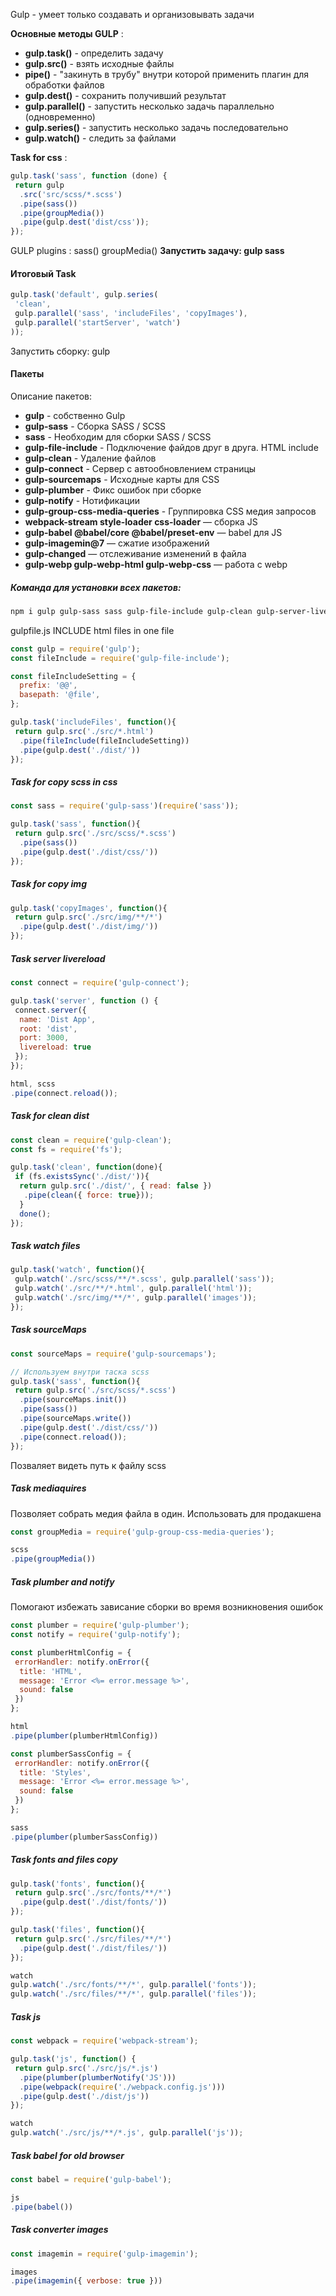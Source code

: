 Gulp - умеет только создавать и организовывать задачи

__Основные методы GULP__ :
*  **gulp.task()**  - определить задачу 
*  **gulp.src()** - взять исходные файлы
*  **pipe()** - "закинуть в трубу" внутри которой применить плагин для обработки файлов
*  **gulp.dest()** - сохранить получивший результат
*  **gulp.parallel()** - запустить несколько задачь параллельно (одновременно)
*  **gulp.series()** - запустить несколько задачь последовательно
*  **gulp.watch()**  -  следить за файлами

__Task for css__ :
~~~javascript
gulp.task('sass', function (done) {
 return gulp
  .src('src/scss/*.scss')
  .pipe(sass())
  .pipe(groupMedia())
  .pipe(gulp.dest('dist/css'));
});
~~~
GULP plugins : sass() groupMedia()
**Запустить задачу: gulp sass**

#### Итоговый Task
~~~javascript
gulp.task('default', gulp.series(
 'clean',
 gulp.parallel('sass', 'includeFiles', 'copyImages'),
 gulp.parallel('startServer', 'watch')
));
~~~
Запустить сборку: gulp

#### __Пакеты__ 
Описание пакетов: 
* **gulp** - собственно Gulp
* **gulp-sass** - Сборка SASS / SCSS
* **sass** - Необходим для сборки SASS / SCSS 
* **gulp-file-include** - Подключение файдов друг в друга. HTML include
* **gulp-clean** - Удаление файлов
* **gulp-connect** - Сервер с автообновлением страницы
* **gulp-sourcemaps**  -  Исходные карты для CSS
* **gulp-plumber**  - Фикс ошибок при сборке
* **gulp-notify**  -  Нотификации
* **gulp-group-css-media-queries**   -  Группировка CSS медия запросов
* **webpack-stream style-loader css-loader** — сборка JS
* **gulp-babel @babel/core @babel/preset-env** — babel для JS
* **gulp-imagemin@7** — сжатие изображений
* **gulp-changed** — отслеживание изменений в файла
* **gulp-webp gulp-webp-html gulp-webp-css** — работа с webp

##### Команда для установки всех пакетов:
~~~bash
npm i gulp gulp-sass sass gulp-file-include gulp-clean gulp-server-livereload gulp-sourcemaps gulp-plumber gulp-notify gulp-group-css-media-queries --save-dev
~~~
gulpfile.js
INCLUDE html files in one file
~~~javascript
const gulp = require('gulp');
const fileInclude = require('gulp-file-include');

const fileIncludeSetting = {
  prefix: '@@',
  basepath: '@file',
};

gulp.task('includeFiles', function(){
 return gulp.src('./src/*.html')
  .pipe(fileInclude(fileIncludeSetting))
  .pipe(gulp.dest('./dist/'))
});
~~~

##### Task for copy scss in css
~~~javascript
const sass = require('gulp-sass')(require('sass'));

gulp.task('sass', function(){
 return gulp.src('./src/scss/*.scss')
  .pipe(sass())
  .pipe(gulp.dest('./dist/css/'))
});
~~~

##### Task for copy img
~~~javascript
gulp.task('copyImages', function(){
 return gulp.src('./src/img/**/*')
  .pipe(gulp.dest('./dist/img/'))
});
~~~

##### Task server livereload
~~~javascript
const connect = require('gulp-connect');

gulp.task('server', function () {
 connect.server({
  name: 'Dist App',
  root: 'dist',
  port: 3000,
  livereload: true
 });
});

html, scss
.pipe(connect.reload());
~~~

##### Task for clean dist
~~~javascript
const clean = require('gulp-clean');
const fs = require('fs');

gulp.task('clean', function(done){
 if (fs.existsSync('./dist/')){
  return gulp.src('./dist/', { read: false })
   .pipe(clean({ force: true}));
  }
  done();
});
~~~

##### Task watch files
~~~javascript
gulp.task('watch', function(){
 gulp.watch('./src/scss/**/*.scss', gulp.parallel('sass'));
 gulp.watch('./src/**/*.html', gulp.parallel('html'));
 gulp.watch('./src/img/**/*', gulp.parallel('images'));
});
~~~
##### Task sourceMaps
~~~javascript
const sourceMaps = require('gulp-sourcemaps');

// Используем внутри таска scss
gulp.task('sass', function(){
 return gulp.src('./src/scss/*.scss')
  .pipe(sourceMaps.init())
  .pipe(sass())
  .pipe(sourceMaps.write())
  .pipe(gulp.dest('./dist/css/'))
  .pipe(connect.reload());
});
~~~
Позваляет видеть путь к файлу scss

##### Task mediaquires
Позволяет собрать медия файла в один. Использовать для продакшена 
~~~javascript
const groupMedia = require('gulp-group-css-media-queries');

scss
.pipe(groupMedia())
~~~
##### Task plumber and notify
Помогают избежать зависание сборки во время возникновения ошибок
~~~javascript
const plumber = require('gulp-plumber');
const notify = require('gulp-notify');

const plumberHtmlConfig = {
 errorHandler: notify.onError({
  title: 'HTML',
  message: 'Error <%= error.message %>',
  sound: false
 })
};

html
.pipe(plumber(plumberHtmlConfig))

const plumberSassConfig = {
 errorHandler: notify.onError({
  title: 'Styles',
  message: 'Error <%= error.message %>',
  sound: false
 })
};

sass
.pipe(plumber(plumberSassConfig))
~~~
##### Task fonts and files copy
~~~javascript
gulp.task('fonts', function(){
 return gulp.src('./src/fonts/**/*')
  .pipe(gulp.dest('./dist/fonts/'))
});

gulp.task('files', function(){
 return gulp.src('./src/files/**/*')
  .pipe(gulp.dest('./dist/files/'))
});

watch
gulp.watch('./src/fonts/**/*', gulp.parallel('fonts'));
gulp.watch('./src/files/**/*', gulp.parallel('files'));
~~~

##### Task js
~~~javascript
const webpack = require('webpack-stream');

gulp.task('js', function() {
 return gulp.src('./src/js/*.js')
  .pipe(plumber(plumberNotify('JS')))
  .pipe(webpack(require('./webpack.config.js')))
  .pipe(gulp.dest('./dist/js'))
});

watch
gulp.watch('./src/js/**/*.js', gulp.parallel('js'));
~~~
##### Task babel for old browser
~~~javascript
const babel = require('gulp-babel');

js
.pipe(babel())
~~~
##### Task converter images
~~~javascript
const imagemin = require('gulp-imagemin');

images
.pipe(imagemin({ verbose: true }))
~~~















